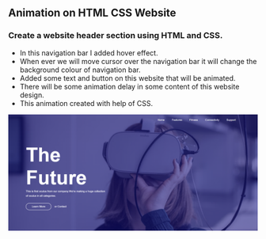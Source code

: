 ## Animation on HTML CSS Website
### Create a website header section using HTML and CSS.
- In this navigation bar I added hover effect.
- When ever we will move cursor over the navigation bar it will change the background colour of navigation bar.
- Added some text and button on this website that will be animated.
- There will be some animation delay in some content of this website design.
- This animation created with help of CSS.

![Image of Web](assets/images/preview.png)